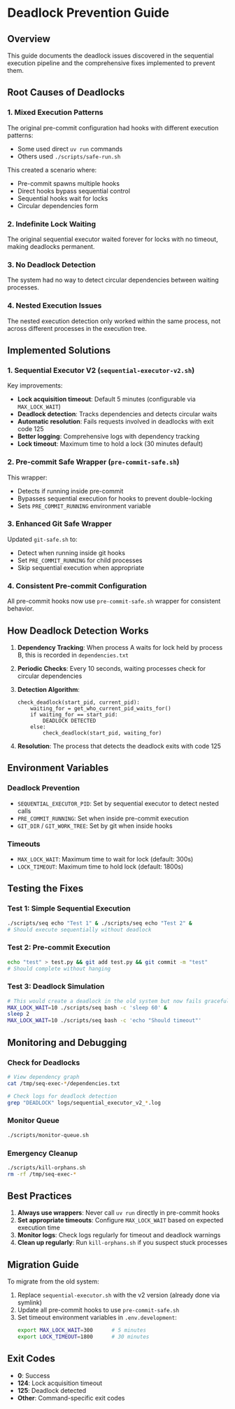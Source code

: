 # Deadlock Prevention Guide

## Overview

This guide documents the deadlock issues discovered in the sequential execution pipeline and the comprehensive fixes implemented to prevent them.

## Root Causes of Deadlocks

### 1. Mixed Execution Patterns
The original pre-commit configuration had hooks with different execution patterns:
- Some used direct `uv run` commands
- Others used `./scripts/safe-run.sh`

This created a scenario where:
- Pre-commit spawns multiple hooks
- Direct hooks bypass sequential control
- Sequential hooks wait for locks
- Circular dependencies form

### 2. Indefinite Lock Waiting
The original sequential executor waited forever for locks with no timeout, making deadlocks permanent.

### 3. No Deadlock Detection
The system had no way to detect circular dependencies between waiting processes.

### 4. Nested Execution Issues
The nested execution detection only worked within the same process, not across different processes in the execution tree.

## Implemented Solutions

### 1. Sequential Executor V2 (`sequential-executor-v2.sh`)

Key improvements:
- **Lock acquisition timeout**: Default 5 minutes (configurable via `MAX_LOCK_WAIT`)
- **Deadlock detection**: Tracks dependencies and detects circular waits
- **Automatic resolution**: Fails requests involved in deadlocks with exit code 125
- **Better logging**: Comprehensive logs with dependency tracking
- **Lock timeout**: Maximum time to hold a lock (30 minutes default)

### 2. Pre-commit Safe Wrapper (`pre-commit-safe.sh`)

This wrapper:
- Detects if running inside pre-commit
- Bypasses sequential execution for hooks to prevent double-locking
- Sets `PRE_COMMIT_RUNNING` environment variable

### 3. Enhanced Git Safe Wrapper

Updated `git-safe.sh` to:
- Detect when running inside git hooks
- Set `PRE_COMMIT_RUNNING` for child processes
- Skip sequential execution when appropriate

### 4. Consistent Pre-commit Configuration

All pre-commit hooks now use `pre-commit-safe.sh` wrapper for consistent behavior.

## How Deadlock Detection Works

1. **Dependency Tracking**: When process A waits for lock held by process B, this is recorded in `dependencies.txt`

2. **Periodic Checks**: Every 10 seconds, waiting processes check for circular dependencies

3. **Detection Algorithm**: 
   ```
   check_deadlock(start_pid, current_pid):
       waiting_for = get_who_current_pid_waits_for()
       if waiting_for == start_pid:
           DEADLOCK DETECTED
       else:
           check_deadlock(start_pid, waiting_for)
   ```

4. **Resolution**: The process that detects the deadlock exits with code 125

## Environment Variables

### Deadlock Prevention
- `SEQUENTIAL_EXECUTOR_PID`: Set by sequential executor to detect nested calls
- `PRE_COMMIT_RUNNING`: Set when inside pre-commit execution
- `GIT_DIR` / `GIT_WORK_TREE`: Set by git when inside hooks

### Timeouts
- `MAX_LOCK_WAIT`: Maximum time to wait for lock (default: 300s)
- `LOCK_TIMEOUT`: Maximum time to hold lock (default: 1800s)

## Testing the Fixes

### Test 1: Simple Sequential Execution
```bash
./scripts/seq echo "Test 1" & ./scripts/seq echo "Test 2" &
# Should execute sequentially without deadlock
```

### Test 2: Pre-commit Execution
```bash
echo "test" > test.py && git add test.py && git commit -m "test"
# Should complete without hanging
```

### Test 3: Deadlock Simulation
```bash
# This would create a deadlock in the old system but now fails gracefully
MAX_LOCK_WAIT=10 ./scripts/seq bash -c 'sleep 60' &
sleep 2
MAX_LOCK_WAIT=10 ./scripts/seq bash -c 'echo "Should timeout"'
```

## Monitoring and Debugging

### Check for Deadlocks
```bash
# View dependency graph
cat /tmp/seq-exec-*/dependencies.txt

# Check logs for deadlock detection
grep "DEADLOCK" logs/sequential_executor_v2_*.log
```

### Monitor Queue
```bash
./scripts/monitor-queue.sh
```

### Emergency Cleanup
```bash
./scripts/kill-orphans.sh
rm -rf /tmp/seq-exec-*
```

## Best Practices

1. **Always use wrappers**: Never call `uv run` directly in pre-commit hooks
2. **Set appropriate timeouts**: Configure `MAX_LOCK_WAIT` based on expected execution time
3. **Monitor logs**: Check logs regularly for timeout and deadlock warnings
4. **Clean up regularly**: Run `kill-orphans.sh` if you suspect stuck processes

## Migration Guide

To migrate from the old system:

1. Replace `sequential-executor.sh` with the v2 version (already done via symlink)
2. Update all pre-commit hooks to use `pre-commit-safe.sh`
3. Set timeout environment variables in `.env.development`:
   ```bash
   export MAX_LOCK_WAIT=300      # 5 minutes
   export LOCK_TIMEOUT=1800      # 30 minutes
   ```

## Exit Codes

- **0**: Success
- **124**: Lock acquisition timeout
- **125**: Deadlock detected
- **Other**: Command-specific exit codes